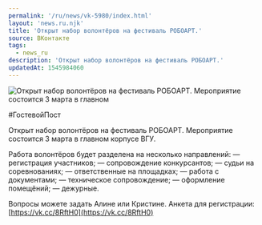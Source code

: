 ```yaml
---
permalink: '/ru/news/vk-5980/index.html'
layout: 'news.ru.njk'
title: 'Открыт набор волонтёров на фестиваль РОБОАРТ.'
source: ВКонтакте
tags:
  - news_ru
description: 'Открыт набор волонтёров на фестиваль РОБОАРТ.'
updatedAt: 1545984060
---
```

![Открыт набор волонтёров на фестиваль РОБОАРТ. Мероприятие состоится 3 марта в главном](https://sun9-70.userapi.com/impf/c846416/v846416107/15de96/5rxc21rZjHk.jpg?size=900x600&quality=96&proxy=1&sign=49b9d9b47eeef6a63d105dfa00d57964&c_uniq_tag=JZKMny0bOmN408DKitr6sswFR_aBcX4sT_HWPF-DUHw&type=album)

#ГостевойПост

Открыт набор волонтёров на фестиваль РОБОАРТ. Мероприятие состоится 3 марта в главном корпусе ВГУ.

Работа волонтёров будет разделена на несколько направлений:
— регистрация участников;
— сопровождение конкурсантов;
— судьи на соревнованиях;
— ответственные на площадках;
— работа с документами;
— техническое сопровождение;
— оформление помещёний;
— дежурные.

Вопросы можете задать Алине или Кристине. Анкета для регистрации: [https://vk.cc/8RftH0](https://vk.cc/8RftH0)
